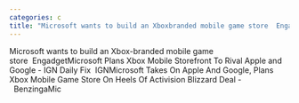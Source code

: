 ```yaml
---
categories: c
title: "Microsoft wants to build an Xboxbranded mobile game store  Engadget"
---
```

Microsoft wants to build an Xbox-branded mobile game store&nbsp;&nbsp;EngadgetMicrosoft Plans Xbox Mobile Storefront To Rival Apple and Google - IGN Daily Fix&nbsp;&nbsp;IGNMicrosoft Takes On Apple And Google, Plans Xbox Mobile Game Store On Heels Of Activision Blizzard Deal -&nbsp;&nbsp;BenzingaMic
